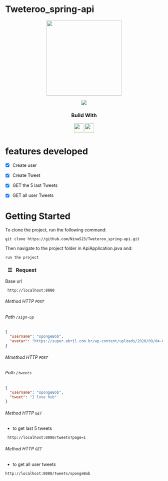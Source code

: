 # Tweteroo_spring-api
  <div align='center'>
    <img height="240px" src="https://em-content.zobj.net/source/microsoft-teams/337/bird_1f426.png">
  </div>
  
<p align = "center">
   <img src="https://img.shields.io/badge/author-NinaS23-4dae71?style=flat-square" />
</p>
  
<div align="center">
  <h3>Build With</h3>
  <img src="https://img.shields.io/badge/java-%23ED8B00.svg?style=for-the-badge&logo=java&logoColor=white" height="30px"/>
  <img src="https://img.shields.io/badge/spring-%236DB33F.svg?style=for-the-badge&logo=spring&logoColor=white" height="30px"/>
</div>

#  features developed 
- [x] Create user
- [X] Create Tweet
- [X] GET the 5 last Tweets
- [X] GET all user Tweets


# Getting Started
To clone the project, run the following command:

```git
git clone https://github.com/NinaS23/Tweteroo_spring-api.git
```
Then navigate to the project folder in ApiApplication.java and:

```git
run the project
```

<!-- REQUESTS -->
### &nbsp; ☰ &nbsp; Request

Base url 
```git
 http://localhost:8080
 ```

###### Method HTTP _`POST`_
###### Path _`/sign-up`_

```json
{
  "username": "spongeBob",
  "avatar": "https://super.abril.com.br/wp-content/uploads/2020/09/04-09_gato_SITE.jpg?quality=70&strip=info"
}
```

######  Mmethod HTTP _`POST`_
###### Path _`/tweets`_

```json
{
  "username": "spongeBob",
  "tweet": "I love hub"
}
```

###### Method HTTP _`GET`_
- to get last 5 tweets
```git
 http://localhost:8080/tweets?page=1
```

###### Method HTTP _`GET`_
- to get all user tweets
```git
http://localhost:8080/tweets/spongeBob
```
